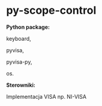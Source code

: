 # py-scope-control
**Python package:**

keyboard,

pyvisa,

pyvisa-py,

os.

**Sterowniki:**

Implementacja VISA np. NI-VISA

